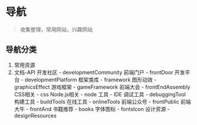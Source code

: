 # 导航

> 收集整理，常用网站，兴趣网站 

## 导航分类
1. 常用资源
2. 文档-API
开发社区 - developmentCommunity
前端门户 - frontDoor
开发平台 - developmentPlatform
框架类库 - framework
图形动效 - graphicsEffect
游戏框架 - gameFramework
前端大会 - frontEndAssembly
CSS相关 - css
Node.js相关 - node
工具 - IDE
调试工具 - debuggingTool
构建工具 - buildTools
在线工具 - onlineTools
前端公众号 - frontPublic
前端大牛 - frontAnd
书籍推荐 - books
字体图标 - fontsIcon
设计资源 - designResources